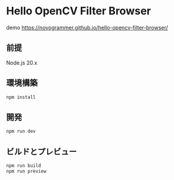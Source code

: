 # Hello OpenCV Filter Browser

demo https://novogrammer.github.io/hello-opencv-filter-browser/

## 前提
Node.js 20.x

## 環境構築

```bash
npm install
```

## 開発

```bash
npm run dev
```

## ビルドとプレビュー

```bash
npm run build
npm run preview
```





